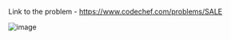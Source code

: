 Link to the problem - https://www.codechef.com/problems/SALE


![image](https://user-images.githubusercontent.com/57552973/233146981-fad9962c-a493-4eac-ba52-e0f6ab2c49d3.png)
